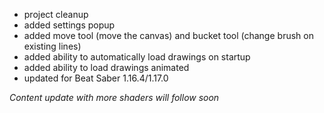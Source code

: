 - project cleanup
- added settings popup
- added move tool (move the canvas) and bucket tool (change brush on existing lines)
- added ability to automatically load drawings on startup
- added ability to load drawings animated
- updated for Beat Saber 1.16.4/1.17.0

*Content update with more shaders will follow soon*